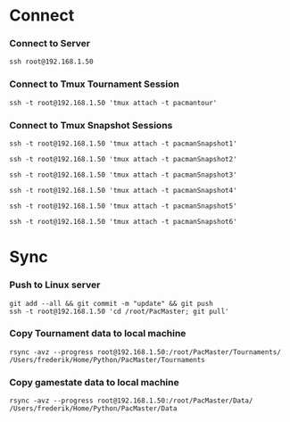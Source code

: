 # Connect
### Connect to Server
```shell
ssh root@192.168.1.50
```

### Connect to Tmux Tournament Session
```shell
ssh -t root@192.168.1.50 'tmux attach -t pacmantour'
```
### Connect to Tmux Snapshot Sessions
```shell
ssh -t root@192.168.1.50 'tmux attach -t pacmanSnapshot1'
```
```shell
ssh -t root@192.168.1.50 'tmux attach -t pacmanSnapshot2'
```
```shell
ssh -t root@192.168.1.50 'tmux attach -t pacmanSnapshot3'
```
```shell
ssh -t root@192.168.1.50 'tmux attach -t pacmanSnapshot4'
```
```shell
ssh -t root@192.168.1.50 'tmux attach -t pacmanSnapshot5'
```
```shell
ssh -t root@192.168.1.50 'tmux attach -t pacmanSnapshot6'
```

# Sync
### Push to Linux server
```shell
git add --all && git commit -m "update" && git push
ssh -t root@192.168.1.50 'cd /root/PacMaster; git pull'
```

### Copy Tournament data to local machine
```shell
rsync -avz --progress root@192.168.1.50:/root/PacMaster/Tournaments/ /Users/frederik/Home/Python/PacMaster/Tournaments
```

### Copy gamestate data to local machine
```shell
rsync -avz --progress root@192.168.1.50:/root/PacMaster/Data/ /Users/frederik/Home/Python/PacMaster/Data
```